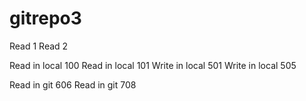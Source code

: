 # gitrepo3
Read 1
Read 2


Read in local 100
Read in local 101
Write in local 501
Write in local 505

Read in git 606
Read in git 708
